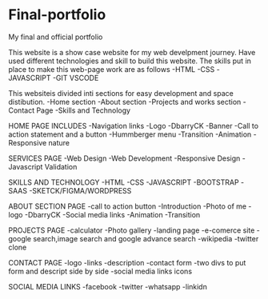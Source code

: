 # Final-portfolio
My final and official portfolio

This website is a show case website for my web develpment journey.
Have used different technologies and skill to build this website.
The skills put in place to make this web-page work are as follows
-HTML
-CSS
-JAVASCRIPT
-GIT
VSCODE

This websiteis divided inti sections for easy development and space distibution.
-Home section
-About section
-Projects and works section
-Contact Page
-Skills and Technology

HOME PAGE INCLUDES
-Navigation links
-Logo -DbarryCK
-Banner
-Call to action statement and a button
-Hummberger menu
-Transition
-Animation
-Responsive nature

SERVICES PAGE
-Web Design
-Web Development
-Responsive Design
-Javascript Validation

SKILLS AND TECHNOLOGY
-HTML
-CSS
-JAVASCRIPT
-BOOTSTRAP
-SAAS
-SKETCK/FIGMA/WORDPRESS

ABOUT SECTION PAGE
-call to action button
-Introduction
-Photo of me
-logo -DbarryCK
-Social media links
-Animation
-Transition

PROJECTS PAGE
-calculator
-Photo gallery
-landing page
-e-comerce site
-google search,image search and google advance search
-wikipedia
-twitter clone

CONTACT PAGE
-logo
-links
-description
-contact form
-two divs to put form and descript side by side
-social media links icons

SOCIAL MEDIA LINKS
-facebook
-twitter
-whatsapp
-linkidn

